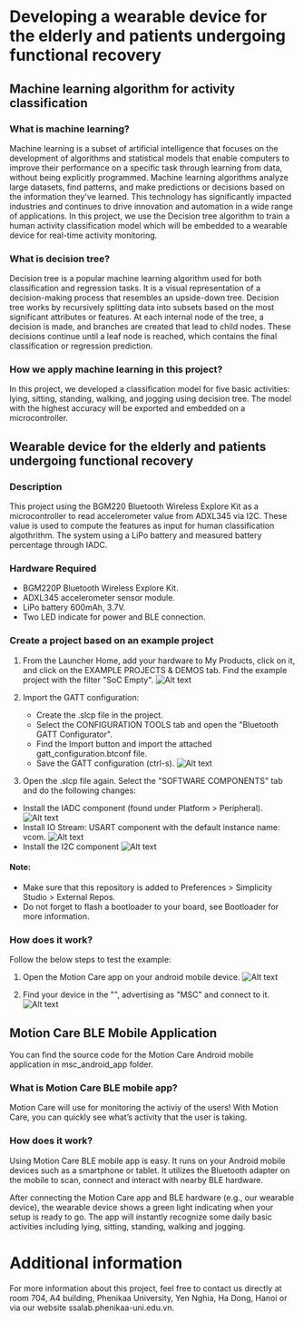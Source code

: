 # Developing a wearable device for the elderly and patients undergoing functional recovery
## Machine learning algorithm for activity classification
### What is machine learning?
Machine learning is a subset of artificial intelligence that focuses on the development of algorithms and statistical models that enable computers to improve their performance on a specific task through learning from data, without being explicitly programmed. Machine learning algorithms analyze large datasets, find patterns, and make predictions or decisions based on the information they've learned. This technology has significantly impacted industries and continues to drive innovation and automation in a wide range of applications. In this project, we use the Decision tree algorithm to train a human activity classification model which will be embedded to a wearable device for real-time activity monitoring.

### What is decision tree?
Decision tree is a popular machine learning algorithm used for both classification and regression tasks. It is a visual representation of a decision-making process that resembles an upside-down tree. Decision tree works by recursively splitting data into subsets based on the most significant attributes or features. At each internal node of the tree, a decision is made, and branches are created that lead to child nodes. These decisions continue until a leaf node is reached, which contains the final classification or regression prediction.
### How we apply machine learning in this project?
In this project, we developed a classification model for five basic activities: lying, sitting, standing, walking, and jogging using decision tree. The model with the highest accuracy will be exported and embedded on a microcontroller.

## Wearable device for the elderly and patients undergoing functional recovery
### Description
This project using the BGM220 Bluetooth Wireless Explore Kit as a microcontroller to read accelerometer value from ADXL345 via I2C. These value is used to compute the features as input for human classification algothrithm. The system using a LiPo battery and measured battery percentage through IADC.

### Hardware Required
* BGM220P Bluetooth Wireless Explore Kit.
* ADXL345 accelerometer sensor module.
* LiPo battery 600mAh, 3.7V.
* Two LED indicate for power and BLE connection.

### Create a project based on an example project
1. From the Launcher Home, add your hardware to My Products, click on it, and click on the EXAMPLE PROJECTS & DEMOS tab. Find the example project with the filter "SoC Empty".
![Alt text](image.png)
2. Import the GATT configuration:
    * Create the .slcp file in the project. 
    * Select the CONFIGURATION TOOLS tab and open the "Bluetooth GATT Configurator".
    * Find the Import button and import the attached gatt_configuration.btconf file.
    * Save the GATT configuration (ctrl-s).
![Alt text](image-1.png)

3. Open the .slcp file again. Select the "SOFTWARE COMPONENTS" tab and do the following changes:

* Install the IADC component (found under Platform > Peripheral).
![Alt text](image-2.png)
* Install IO Stream: USART component with the default instance name: vcom.
![Alt text](image-3.png)
* Install the I2C component
![Alt text](image-4.png)

#### Note:

* Make sure that this repository is added to Preferences > Simplicity Studio > External Repos.
* Do not forget to flash a bootloader to your board, see Bootloader for more information.

### How does it work?
Follow the below steps to test the example:

1. Open the Motion Care app on your android mobile device.
![Alt text](image-5.png)

2. Find your device in the "", advertising as "MSC" and connect to it.
![Alt text](image-6.png)
## Motion Care BLE Mobile Application
You can find the source code for the Motion Care Android mobile application in msc_android_app folder.

### What is Motion Care BLE mobile app? 
Motion Care will use for monitoring the activiy of the users! With Motion Care, you can quickly see what’s activity that the user is taking.

### How does it work? 
Using Motion Care BLE mobile app is easy. It runs on your Android mobile devices such as a smartphone or tablet. It utilizes the Bluetooth adapter on the mobile to scan, connect and interact with nearby BLE hardware.

After connecting the Motion Care app and BLE hardware (e.g., our wearable device), the wearable device shows a green light indicating when your setup is ready to go. The app will instantly recognize some daily basic activities including lying, sitting, standing, walking and jogging.

# Additional information
For more information about this project, feel free to contact us directly at room 704, A4 building, Phenikaa University, Yen Nghia, Ha Dong, Hanoi or via our website ssalab.phenikaa-uni.edu.vn. 









